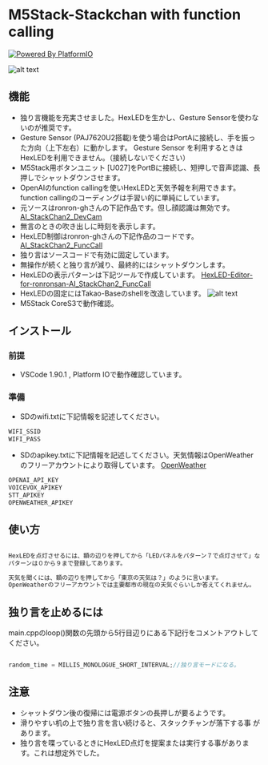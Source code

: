 # M5Stack-Stackchan with  function calling

[![Powered By PlatformIO](https://img.shields.io/badge/powered-PlatformIO-brightgreen)](https://platformio.org/)

![alt text](IMG2-1.jpg)

## 機能
* 独り言機能を充実させました。HexLEDを生かし、Gesture Sensorを使わないのが推奨です。
* Gesture Sensor (PAJ7620U2搭載)を使う場合はPortAに接続し、手を振った方向（上下左右）に動かします。
  Gesture Sensor を利用するときはHexLEDを利用できません。（接続しないでください）
* M5Stack用ボタンユニット [U027]をPortBに接続し、短押しで音声認識、長押しでシャットダウンさせます。
* OpenAIのfunction callingを使いHexLEDと天気予報を利用できます。
  function callingのコーディングは手習い的に単純にしています。
* 元ソースはronron-ghさんの下記作品です。但し顔認識は無効です。
  [AI_StackChan2_DevCam](https://github.com/ronron-gh/AI_StackChan2_DevCam)
* 無言のときの吹き出しに時刻を表示します。
* HexLED制御はronron-ghさんの下記作品のコードです。
  [AI_StackChan2_FuncCall](https://github.com/ronron-gh/AI_StackChan2_FuncCall)
* 独り言はソースコードで有効に固定しています。
* 無操作が続くと独り言が減り、最終的にはシャットダウンします。
* HexLEDの表示パターンは下記ツールで作成しています。
  [HexLED-Editor-for-ronronsan-AI_StackChan2_FuncCall](https://github.com/QtDogBow/HexLED-Editor-for-ronronsan-AI_StackChan2_FuncCall)
* HexLEDの固定にはTakao-Baseのshellを改造しています。
 ![alt text](IMG4.jpg)
* M5Stack CoreS3で動作確認。

## インストール

### 前提

* VSCode 1.90.1 , Platform IOで動作確認しています。

### 準備

* SDのwifi.txtに下記情報を記述してください。
  
```sh
WIFI_SSID
WIFI_PASS
```

* SDのapikey.txtに下記情報を記述してください。天気情報はOpenWeatherのフリーアカウントにより取得しています。
  [OpenWeather](https://openweathermap.org/)

```sh
OPENAI_API_KEY
VOICEVOX_APIKEY
STT_APIKEY
OPENWEATHER_APIKEY
```

## 使い方

```sh

HexLEDを点灯させるには、額の辺りを押してから「LEDパネルをパターン７で点灯させて」などのように言います。
パターンは０から９まで登録してあります。

天気を聞くには、額の辺りを押してから「東京の天気は？」のように言います。
OpenWeatherのフリーアカウントでは主要都市の現在の天気ぐらいしか答えてくれません。
```

## 独り言を止めるには

main.cppのloop()関数の先頭から5行目辺りにある下記行をコメントアウトしてください。

```cpp

random_time = MILLIS_MONOLOGUE_SHORT_INTERVAL;//独り言モードになる。
```

## 注意

* シャットダウン後の復帰には電源ボタンの長押しが要るようです。
* 滑りやすい机の上で独り言を言い続けると、スタックチャンが落下する事
  があります。
* 独り言を喋っているときにHexLED点灯を提案または実行する事がありま
  す。これは想定外でした。
